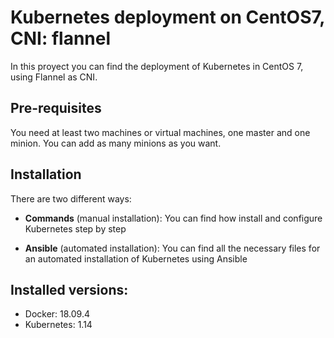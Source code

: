 # Kubernetes deployment on CentOS7, CNI: flannel
In this proyect you can find the deployment of Kubernetes in CentOS 7, using Flannel as CNI. 

## Pre-requisites
You need at least two machines or virtual machines, one master and one minion. You can add as many minions as you want.

## Installation
There are two different ways:

- **Commands** (manual installation): You can find how install and configure Kubernetes step by step

- **Ansible** (automated installation): You can find all the necessary files for an automated installation of Kubernetes using Ansible

## Installed versions:
- Docker: 18.09.4
- Kubernetes: 1.14
